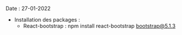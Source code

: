  Date : 27-01-2022
- Installation des packages :
    -   React-bootstrap : npm install react-bootstrap bootstrap@5.1.3
